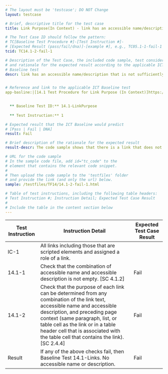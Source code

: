 ```yaml
---
# The layout must be 'testcase'; DO NOT Change
layout: testcase

# Brief, descriptive title for the test case
title: Link Purpose(In Context) - link has an accessible name/description that is not sufficiently description of the link  (TC14.1-2-fail-1)

# The Test Case ID should follow the pattern: 
# TC[Baseline Test Procedure #]-[Test Instruction #]-
# [Expected Result (pass/fail/dna)]-[example #], e.g., TC05.1-1-fail-1
tcid: TC14.1-2-fail-1

# Description of the Test Case, the included code sample, test considerations,
# and rationale for the expected result according to the applicable ICT
# Baseline test
descr: link has an accessible name/description that is not sufficiently description of the link 


# Reference and link to the applicable ICT Baseline test
app-basline:|[14.1 Test Procedure for Link Purpose (In Context)]https://section508coordinators.github.io/ICTTestingBaseline/14Links.html#141-test-procedure-for-link-purpose-in-context

 
  ** Baseline Test ID:** 14.1-LinkPurpose
 
  ** Test Instruction:** 1

# Expected result that the ICT Baseline would predict
# [Pass | Fail | DNA]
result: Fail

# Brief description of the rationale for the expected result
result-descr: The code sample shows that there is a link that does not have an accessible or descriptive name.

# URL for the code sample
# In the sample code file, add id="tc_code" to the 
# element that contains the relevant code snippet.
#
# Then upload the code sample to the 'testfiles' folder 
# and provide the link (and only the url) below.
sample: /testfiles/TF14/14.1-2-fail-1.html

# Table of test instructions, including the following table headers: 
# Test Instruction #; Instruction Detail; Expected Test Case Result
#
# Include the table in the content section below
---
```

| Test Instruction | Instruction Detail | Expected Test Case Result |
|------------------|--------------------|---------------------------|
| IC-1|All links including those that are scripted elements and assigned a role of a link.|
| 14.1-1 | Check that the combination of accessible name and accessible description is not empty. [SC 4.1.2] | Fail | 
| 14.1-2 | Check that the purpose of each link can be determined from any combination of the link text, accessible name and accessible description, and preceding page context (same paragraph, list, or table cell as the link or in a table header cell that is associated with the table cell that contains the link). [SC 2.4.4] | Fail |
| Result | If any of the above checks fail, then Baseline Test 14.1-Links. No accessible name or description. | Fail | 